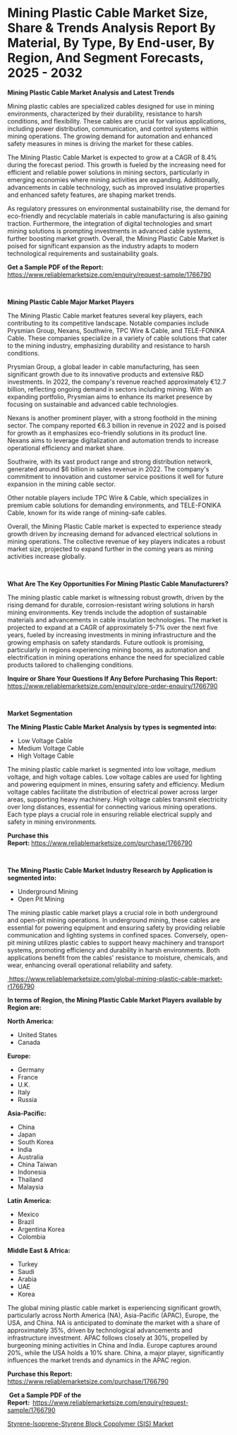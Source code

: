 <p><h1>Mining Plastic Cable Market Size, Share & Trends Analysis Report By Material, By Type, By End-user, By Region, And Segment Forecasts, 2025 - 2032</h1></p><p><strong>Mining Plastic Cable Market Analysis and Latest Trends</strong></p>
<p><p>Mining plastic cables are specialized cables designed for use in mining environments, characterized by their durability, resistance to harsh conditions, and flexibility. These cables are crucial for various applications, including power distribution, communication, and control systems within mining operations. The growing demand for automation and enhanced safety measures in mines is driving the market for these cables.</p><p>The Mining Plastic Cable Market is expected to grow at a CAGR of 8.4% during the forecast period. This growth is fueled by the increasing need for efficient and reliable power solutions in mining sectors, particularly in emerging economies where mining activities are expanding. Additionally, advancements in cable technology, such as improved insulative properties and enhanced safety features, are shaping market trends.</p><p>As regulatory pressures on environmental sustainability rise, the demand for eco-friendly and recyclable materials in cable manufacturing is also gaining traction. Furthermore, the integration of digital technologies and smart mining solutions is prompting investments in advanced cable systems, further boosting market growth. Overall, the Mining Plastic Cable Market is poised for significant expansion as the industry adapts to modern technological requirements and sustainability goals.</p></p>
<p><strong>Get a Sample PDF of the Report:&nbsp;</strong> <a href="https://www.reliablemarketsize.com/enquiry/request-sample/1766790?utm_campaign=3201&utm_medium=2&utm_source=Github&utm_content=ia&utm_term=03042025&utm_id=mining-plastic-cable">https://www.reliablemarketsize.com/enquiry/request-sample/1766790</a></p>
<p>&nbsp;</p>
<p><strong>Mining Plastic Cable Major Market Players</strong></p>
<p><p>The Mining Plastic Cable market features several key players, each contributing to its competitive landscape. Notable companies include Prysmian Group, Nexans, Southwire, TPC Wire & Cable, and TELE-FONIKA Cable. These companies specialize in a variety of cable solutions that cater to the mining industry, emphasizing durability and resistance to harsh conditions.</p><p>Prysmian Group, a global leader in cable manufacturing, has seen significant growth due to its innovative products and extensive R&D investments. In 2022, the company's revenue reached approximately €12.7 billion, reflecting ongoing demand in sectors including mining. With an expanding portfolio, Prysmian aims to enhance its market presence by focusing on sustainable and advanced cable technologies.</p><p>Nexans is another prominent player, with a strong foothold in the mining sector. The company reported €6.3 billion in revenue in 2022 and is poised for growth as it emphasizes eco-friendly solutions in its product line. Nexans aims to leverage digitalization and automation trends to increase operational efficiency and market share.</p><p>Southwire, with its vast product range and strong distribution network, generated around $6 billion in sales revenue in 2022. The company's commitment to innovation and customer service positions it well for future expansion in the mining cable sector.</p><p>Other notable players include TPC Wire & Cable, which specializes in premium cable solutions for demanding environments, and TELE-FONIKA Cable, known for its wide range of mining-safe cables.</p><p>Overall, the Mining Plastic Cable market is expected to experience steady growth driven by increasing demand for advanced electrical solutions in mining operations. The collective revenue of key players indicates a robust market size, projected to expand further in the coming years as mining activities increase globally.</p></p>
<p>&nbsp;</p>
<p><strong>What Are The Key Opportunities For Mining Plastic Cable Manufacturers?</strong></p>
<p><p>The mining plastic cable market is witnessing robust growth, driven by the rising demand for durable, corrosion-resistant wiring solutions in harsh mining environments. Key trends include the adoption of sustainable materials and advancements in cable insulation technologies. The market is projected to expand at a CAGR of approximately 5-7% over the next five years, fueled by increasing investments in mining infrastructure and the growing emphasis on safety standards. Future outlook is promising, particularly in regions experiencing mining booms, as automation and electrification in mining operations enhance the need for specialized cable products tailored to challenging conditions.</p></p>
<p><strong>Inquire or Share Your Questions If Any Before Purchasing This Report:</strong> <a href="https://www.reliablemarketsize.com/enquiry/pre-order-enquiry/1766790?utm_campaign=3201&utm_medium=2&utm_source=Github&utm_content=ia&utm_term=03042025&utm_id=mining-plastic-cable">https://www.reliablemarketsize.com/enquiry/pre-order-enquiry/1766790</a></p>
<p>&nbsp;</p>
<p><strong>Market Segmentation</strong></p>
<p><strong>The Mining Plastic Cable Market Analysis by types is segmented into:</strong></p>
<p><ul><li>Low Voltage Cable</li><li>Medium Voltage Cable</li><li>High Voltage Cable</li></ul></p>
<p><p>The mining plastic cable market is segmented into low voltage, medium voltage, and high voltage cables. Low voltage cables are used for lighting and powering equipment in mines, ensuring safety and efficiency. Medium voltage cables facilitate the distribution of electrical power across larger areas, supporting heavy machinery. High voltage cables transmit electricity over long distances, essential for connecting various mining operations. Each type plays a crucial role in ensuring reliable electrical supply and safety in mining environments.</p></p>
<p><strong>Purchase this Report:&nbsp;</strong><a href="https://www.reliablemarketsize.com/purchase/1766790?utm_campaign=3201&utm_medium=2&utm_source=Github&utm_content=ia&utm_term=03042025&utm_id=mining-plastic-cable">https://www.reliablemarketsize.com/purchase/1766790</a></p>
<p>&nbsp;</p>
<p><strong>The Mining Plastic Cable Market Industry Research by Application is segmented into:</strong></p>
<p><ul><li>Underground Mining</li><li>Open Pit Mining</li></ul></p>
<p><p>The mining plastic cable market plays a crucial role in both underground and open-pit mining operations. In underground mining, these cables are essential for powering equipment and ensuring safety by providing reliable communication and lighting systems in confined spaces. Conversely, open-pit mining utilizes plastic cables to support heavy machinery and transport systems, promoting efficiency and durability in harsh environments. Both applications benefit from the cables' resistance to moisture, chemicals, and wear, enhancing overall operational reliability and safety.</p></p>
<p><a href="https://www.reliablemarketsize.com/global-mining-plastic-cable-market-r1766790?utm_campaign=3201&utm_medium=2&utm_source=Github&utm_content=ia&utm_term=03042025&utm_id=mining-plastic-cable">&nbsp;https://www.reliablemarketsize.com/global-mining-plastic-cable-market-r1766790</a></p>
<p><strong>In terms of Region, the Mining Plastic Cable Market Players available by Region are:</strong></p>
<p>
    <p> <strong> North America: </strong>
        <ul>
            <li>United States</li>
            <li>Canada</li>
        </ul>
        </p> 
    <p> <strong> Europe: </strong>
        <ul>
            <li>Germany</li>
            <li>France</li>
            <li>U.K.</li>
            <li>Italy</li>
            <li>Russia</li>
        </ul>
        </p> 
    <p> <strong> Asia-Pacific: </strong>
        <ul>
            <li>China</li>
            <li>Japan</li>
            <li>South Korea</li>
            <li>India</li>
            <li>Australia</li>
            <li>China Taiwan</li>
            <li>Indonesia</li>
            <li>Thailand</li>
            <li>Malaysia</li>
        </ul>
        </p> 
    <p> <strong> Latin America: </strong>
        <ul>
            <li>Mexico</li>
            <li>Brazil</li>
            <li>Argentina Korea</li>
            <li>Colombia</li>
        </ul>
        </p> 
    <p> <strong> Middle East & Africa: </strong>
        <ul>
            <li>Turkey</li>
            <li>Saudi</li>
            <li>Arabia</li>
            <li>UAE</li>
            <li>Korea</li>
        </ul>
    </p>
    </p>
<p><p>The global mining plastic cable market is experiencing significant growth, particularly across North America (NA), Asia-Pacific (APAC), Europe, the USA, and China. NA is anticipated to dominate the market with a share of approximately 35%, driven by technological advancements and infrastructure investment. APAC follows closely at 30%, propelled by burgeoning mining activities in China and India. Europe captures around 20%, while the USA holds a 10% share. China, a major player, significantly influences the market trends and dynamics in the APAC region.</p></p>
<p><strong>Purchase this Report: </strong><a href="https://www.reliablemarketsize.com/purchase/1766790?utm_campaign=3201&utm_medium=2&utm_source=Github&utm_content=ia&utm_term=03042025&utm_id=mining-plastic-cable">https://www.reliablemarketsize.com/purchase/1766790</a></p>
<p>&nbsp;<strong>Get a Sample PDF of the Report:&nbsp;&nbsp;</strong><a href="https://www.reliablemarketsize.com/enquiry/request-sample/1766790?utm_campaign=3201&utm_medium=2&utm_source=Github&utm_content=ia&utm_term=03042025&utm_id=mining-plastic-cable">https://www.reliablemarketsize.com/enquiry/request-sample/1766790</a></p>
<p><strong></strong></p>
<p><p><a href="https://github.com/vigoseiler/Market-Research-Report-List-1/blob/main/styrene-isoprene-styrene-block-copolymer-sis-market.md?utm_campaign=3201&utm_medium=2&utm_source=Github&utm_content=ia&utm_term=03042025&utm_id=mining-plastic-cable">Styrene-Isoprene-Styrene Block Copolymer (SIS) Market</a></p></p>